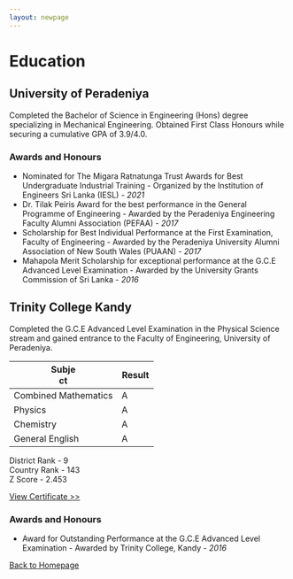 ```yaml
---
layout: newpage
---
```


# Education

## University of Peradeniya

Completed the Bachelor of Science in Engineering (Hons) degree specializing in Mechanical Engineering. Obtained First Class Honours while securing a cumulative GPA of 3.9/4.0.

### Awards and Honours

*   Nominated for The Migara Ratnatunga Trust Awards for Best Undergraduate Industrial Training - Organized by the Institution of Engineers Sri Lanka (IESL) - _2021_
*   Dr. Tilak Peiris Award for the best performance in the General Programme of Engineering - Awarded by the Peradeniya Engineering Faculty Alumni Association (PEFAA) - _2017_
*   Scholarship for Best Individual Performance at the First Examination, Faculty of Engineering - Awarded by the Peradeniya University Alumni Association of New South Wales (PUAAN) - _2017_
*   Mahapola Merit Scholarship for exceptional performance at the G.C.E Advanced Level Examination - Awarded by the University Grants Commission of Sri Lanka - _2016_

## Trinity College Kandy

Completed the G.C.E Advanced Level Examination in the Physical Science stream and gained entrance to the Faculty of Engineering, University of Peradeniya.

| <span style="display: inline-block; width:50px">Subject</span>  | <span style="display: inline-block; width:50px">Result</span>  |
| --- | --- |
| Combined Mathematics  | A  |
| Physics  | A |
| Chemistry  | A |
| General English  | A |

District Rank - 9 <br/>
Country Rank - 143  <br/>
Z Score - 2.453  <br/>

<a href="docs/AL_Certificate.pdf" target="_blank">View Certificate >></a>

<!-- <a href="docs/Dockyard_Certificate.pdf" target="_blank">PDF.</a> -->

<!-- [View Training Certificate >>](./docs/Dockyard_Certificate.pdf) -->

<!-- <a href="docs/Dockyard_Certificate.pdf" class="image fit"><img src="assets/img/ltl_logo.jpg" alt=""></a> -->

<!-- <embed src="https://rajinthss.github.io/docs/Dockyard_Certificate.pdf" type="application/pdf" width="100%" height="850px"/> -->

<!-- https://docs.google.com/viewer?url=https://drive.google.com/file/d/1nY8tLiqciS3rqbdKoQy9h8330Bv6hLX6/view?usp=sharing -->

### Awards and Honours

*   Award for Outstanding Performance at the G.C.E Advanced Level Examination	- Awarded by Trinity College, Kandy - _2016_

[Back to Homepage](./)
